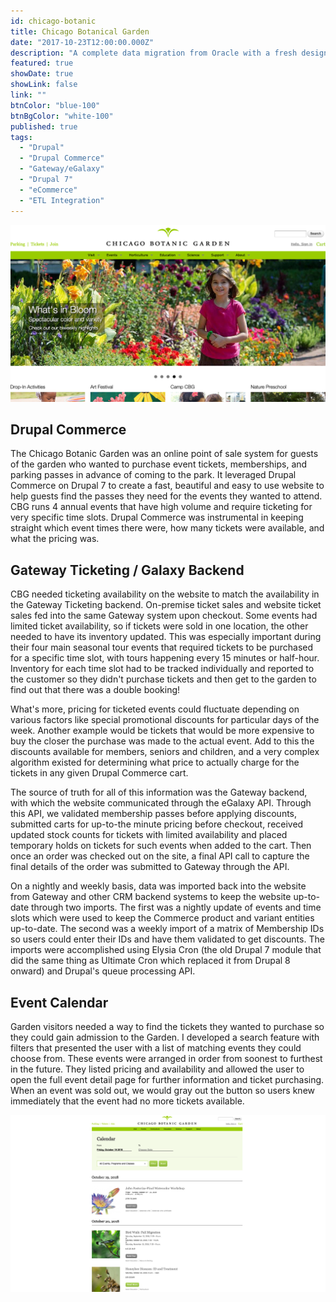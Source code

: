 ```yaml
---
id: chicago-botanic
title: Chicago Botanical Garden
date: "2017-10-23T12:00:00.000Z"
description: "A complete data migration from Oracle with a fresh design, user experience, authoring back-end, and highly tuned search to empower City of Hope to lead the fight against cancer."
featured: true
showDate: true
showLink: false
link: ""
btnColor: "blue-100"
btnBgColor: "white-100"
published: true
tags:
  - "Drupal"
  - "Drupal Commerce"
  - "Gateway/eGalaxy"
  - "Drupal 7"
  - "eCommerce"
  - "ETL Integration"
---
```


![Chicago Botanical Garden](./images/chicago-botanic.webp)

## Drupal Commerce
The Chicago Botanic Garden was an online point of sale system for guests of the garden who wanted to purchase event tickets, memberships, and parking passes in advance of coming to the park. It leveraged Drupal Commerce on Drupal 7 to create a fast, beautiful and easy to use website to help guests find the passes they need for the events they wanted to attend. CBG runs 4 annual events that have high volume and require ticketing for very specific time slots. Drupal Commerce was instrumental in keeping straight which event times there were, how many tickets were available, and what the pricing was.
    
## Gateway Ticketing / Galaxy Backend
CBG needed ticketing availability on the website to match the availability in the Gateway Ticketing backend. On-premise ticket sales and website ticket sales fed into the same Gateway system upon checkout. Some events had limited ticket availability, so if tickets were sold in one location, the other needed to have its inventory updated. This was especially important during their four main seasonal tour events that required tickets to be purchased for a specific time slot, with tours happening every 15 minutes or half-hour. Inventory for each time slot had to be tracked individually and reported to the customer so they didn't purchase tickets and then get to the garden to find out that there was a double booking!

What's more, pricing for ticketed events could fluctuate depending on various factors like special promotional discounts for particular days of the week. Another example would be tickets that would be more expensive to buy the closer the purchase was made to the actual event. Add to this the discounts available for members, seniors and children, and a very complex algorithm existed for determining what price to actually charge for the tickets in any given Drupal Commerce cart. 

The source of truth for all of this information was the Gateway backend, with which the website communicated through the eGalaxy API. Through this API, we validated membership passes before applying discounts, submitted carts for up-to-the minute pricing before checkout, received updated stock counts for tickets with limited availability and placed temporary holds on tickets for such events when added to the cart. Then once an order was checked out on the site, a final API call to capture the final details of the order was submitted to Gateway through the API. 

On a nightly and weekly basis, data was imported back into the website from Gateway and other CRM backend systems to keep the website up-to-date through two imports. The first was a nightly update of events and time slots which were used to keep the Commerce product and variant entities up-to-date. The second was a weekly import of a matrix of Membership IDs so users could enter their IDs and have them validated to get discounts. The imports were accomplished using Elysia Cron (the old Drupal 7 module that did the same thing as Ultimate Cron which replaced it from Drupal 8 onward) and Drupal's queue processing API.
    
## Event Calendar
Garden visitors needed a way to find the tickets they wanted to purchase so they could gain admission to the Garden. I developed a search feature with filters that presented the user with a list of matching events they could choose from. These events were arranged in order from soonest to furthest in the future. They listed pricing and availability and allowed the user to open the full event detail page for further information and ticket purchasing. When an event was sold out, we would gray out the button so users knew immediately that the event had no more tickets available.
        
![CBG Event Calendar](./images/cbg-events.webp)